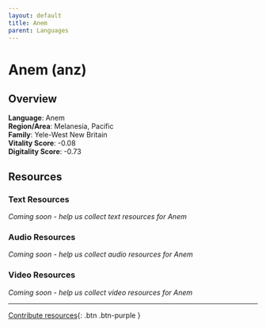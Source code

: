 ```yaml
---
layout: default
title: Anem
parent: Languages
---
```


# Anem (anz)

## Overview

**Language**: Anem  
**Region/Area**: Melanesia, Pacific  
**Family**: Yele-West New Britain  
**Vitality Score**: -0.08  
**Digitality Score**: -0.73  

## Resources

### Text Resources
*Coming soon - help us collect text resources for Anem*

### Audio Resources
*Coming soon - help us collect audio resources for Anem*

### Video Resources
*Coming soon - help us collect video resources for Anem*

---

[Contribute resources](https://fairtrain.github.io/){: .btn .btn-purple }
